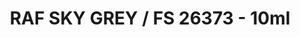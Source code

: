 ---
layout: product
title: "RAF SKY GREY / FS 26373 - 10ml"
price: "330" 
desc: "Acrylic Laquer 10mL"
img_path: "/assets/img/RC285.webp"
brand: "AK "
available: true
special_offer: false
new: false
soon: false
cat: "020000"
subcat: "020200"
subsubcat: "020201"
sifra: "RC285"
popular: false
---